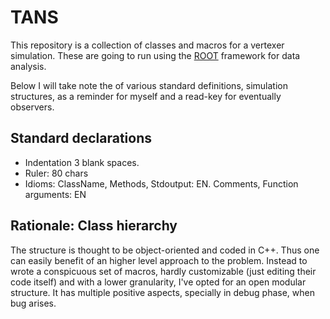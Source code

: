TANS
====

This repository is a collection of classes and macros for a vertexer
simulation. These are going to run using the
[ROOT](http://root.cern.ch/drupal) framework for data analysis.

Below I will take note the of various standard definitions, simulation
structures, as a reminder for myself and a read-key for eventually
observers.

Standard declarations
---------------------

*   Indentation 3 blank spaces.
*   Ruler: 80 chars
*   Idioms: ClassName, Methods, Stdoutput: EN.
               Comments, Function arguments: EN


Rationale: Class hierarchy
--------------------------

The structure is thought to be object-oriented and coded in C++.
Thus one can easily benefit of an higher level approach to the problem.
Instead to wrote a conspicuous set of macros, hardly customizable (just editing
their code itself) and with a lower granularity, I've opted for an open modular
structure. It has multiple positive aspects, specially in debug phase, when bug
arises.
